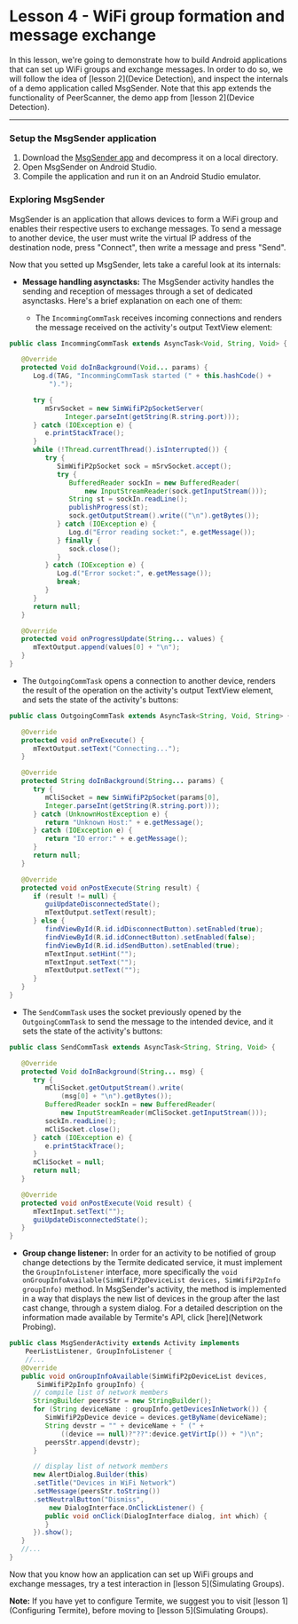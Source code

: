 # Lesson 4 - WiFi group formation and message exchange
In this lesson, we're going to demonstrate how to build Android applications that can set up WiFi groups and exchange messages. In order to do so, we will follow the idea of [lesson 2](Device Detection), and inspect the internals of a demo application called MsgSender. Note that this app extends the functionality of PeerScanner, the demo app from [lesson 2](Device Detection).

***

### Setup the MsgSender application
1. Download the [MsgSender app](http://www.gsd.inesc-id.pt/~wiki/courses/cmu1516/lab04/Termite-WifiP2P-MsgSender-20160329.tgz) and decompress it on a local directory.
2. Open MsgSender on Android Studio.
3. Compile the application and run it on an Android Studio emulator.

### Exploring MsgSender
MsgSender is an application that allows devices to form a WiFi group and enables their respective users to exchange messages. To send a message to another device, the user must write the virtual IP address of the destination node, press "Connect", then write a message and press "Send".

Now that you setted up MsgSender, lets take a careful look at its internals:

   * **Message handling asynctasks:** The MsgSender activity handles the sending and reception of messages through a set of dedicated asynctasks. Here's a brief explanation on each one of them:

      * The `IncommingCommTask` receives incoming connections and renders the message received on the activity's output TextView element:
      
```java
public class IncommingCommTask extends AsyncTask<Void, String, Void> {

   @Override
   protected Void doInBackground(Void... params) {			
      Log.d(TAG, "IncommingCommTask started (" + this.hashCode() +
          ").");

      try {
         mSrvSocket = new SimWifiP2pSocketServer(
              Integer.parseInt(getString(R.string.port)));
      } catch (IOException e) {
         e.printStackTrace();
      }
      while (!Thread.currentThread().isInterrupted()) {
         try {
            SimWifiP2pSocket sock = mSrvSocket.accept();
            try {
               BufferedReader sockIn = new BufferedReader(
                   new InputStreamReader(sock.getInputStream()));
               String st = sockIn.readLine();
               publishProgress(st);
               sock.getOutputStream().write(("\n").getBytes());
            } catch (IOException e) {
               Log.d("Error reading socket:", e.getMessage());
            } finally {
               sock.close();
            }
         } catch (IOException e) {
            Log.d("Error socket:", e.getMessage());
            break;
         }
      }
      return null;
   }

   @Override
   protected void onProgressUpdate(String... values) {
      mTextOutput.append(values[0] + "\n");
   }
}
```

  * The `OutgoingCommTask` opens a connection to another device, renders the result of the operation on the activity's output TextView element, and sets the state of the activity's buttons:
      
```java
public class OutgoingCommTask extends AsyncTask<String, Void, String> {

   @Override
   protected void onPreExecute() {
      mTextOutput.setText("Connecting...");
   }

   @Override
   protected String doInBackground(String... params) {
      try {
         mCliSocket = new SimWifiP2pSocket(params[0],
         Integer.parseInt(getString(R.string.port)));
      } catch (UnknownHostException e) {
         return "Unknown Host:" + e.getMessage();
      } catch (IOException e) {
         return "IO error:" + e.getMessage();
      }
      return null;
   }

   @Override
   protected void onPostExecute(String result) {
      if (result != null) {
         guiUpdateDisconnectedState();
         mTextOutput.setText(result);
      } else {
         findViewById(R.id.idDisconnectButton).setEnabled(true);
         findViewById(R.id.idConnectButton).setEnabled(false);
         findViewById(R.id.idSendButton).setEnabled(true);
         mTextInput.setHint("");
         mTextInput.setText("");
         mTextOutput.setText("");
      }
   }
}
```

   * The `SendCommTask` uses the socket previously opened by the `OutgoingCommTask` to send the message to the intended device, and it sets the state of the activity's buttons:
      
```java
public class SendCommTask extends AsyncTask<String, String, Void> {

   @Override
   protected Void doInBackground(String... msg) {
      try {
         mCliSocket.getOutputStream().write(
             (msg[0] + "\n").getBytes());
         BufferedReader sockIn = new BufferedReader(
             new InputStreamReader(mCliSocket.getInputStream()));
         sockIn.readLine();
         mCliSocket.close();
      } catch (IOException e) {
         e.printStackTrace();
      }
      mCliSocket = null;
      return null;
   }

   @Override
   protected void onPostExecute(Void result) {
      mTextInput.setText("");
      guiUpdateDisconnectedState();
   }
}
```

   * **Group change listener:** In order for an activity to be notified of group change detections by the Termite dedicated service, it must implement the `GroupInfoListener` interface, more specifically the `void onGroupInfoAvailable(SimWifiP2pDeviceList devices, SimWifiP2pInfo groupInfo)` method. In MsgSender's activity, the method is implemented in a way that displays the new list of devices in the group after the last cast change, through a system dialog. For a detailed description on the information made available by Termite's API, click [here](Network Probing).
   
```java
public class MsgSenderActivity extends Activity implements
    PeerListListener, GroupInfoListener {
    //...
   @Override
   public void onGroupInfoAvailable(SimWifiP2pDeviceList devices,
       SimWifiP2pInfo groupInfo) {
      // compile list of network members
      StringBuilder peersStr = new StringBuilder();
      for (String deviceName : groupInfo.getDevicesInNetwork()) {
         SimWifiP2pDevice device = devices.getByName(deviceName);
         String devstr = "" + deviceName + " (" + 
             ((device == null)?"??":device.getVirtIp()) + ")\n";
         peersStr.append(devstr);
      }

      // display list of network members
      new AlertDialog.Builder(this)
      .setTitle("Devices in WiFi Network")
      .setMessage(peersStr.toString())
      .setNeutralButton("Dismiss",
          new DialogInterface.OnClickListener() {
         public void onClick(DialogInterface dialog, int which) { 
         }
      }).show();
   }
   //...
}
```

Now that you know how an application can set up WiFi groups and exchange messages, try a test interaction in [lesson 5](Simulating Groups).

**Note:** If you have yet to configure Termite, we suggest you to visit [lesson 1](Configuring Termite), before moving to [lesson 5](Simulating Groups).
